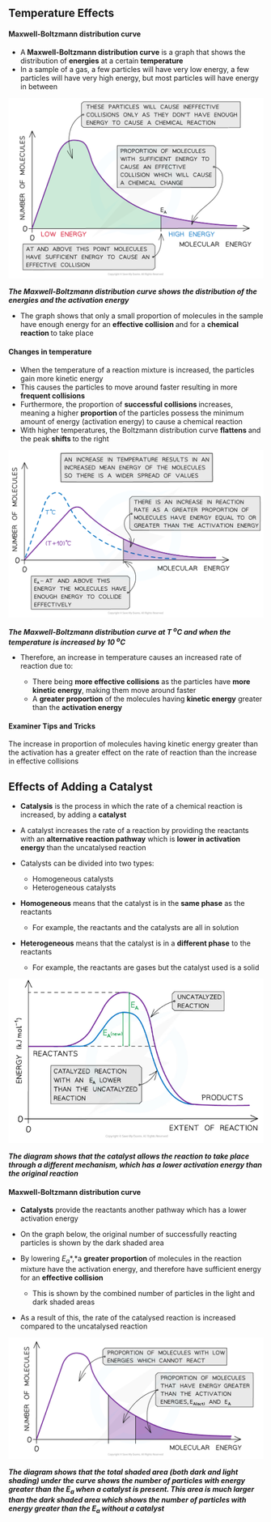 Temperature Effects
-------------------

#### Maxwell-Boltzmann distribution curve

* A<b> Maxwell-Boltzmann distribution curve</b> is a graph that shows the distribution of <b>energies</b> at a certain <b>temperature</b>
* In a sample of a gas, a few particles will have very low energy, a few particles will have very high energy, but most particles will have energy in between

![Reaction Kinetics Boltzmann Distribution Curve, downloadable AS & A Level Chemistry revision notes](1.8-Reaction-Kinetics-Boltzmann-Distribution-Curve.png)

*<b>The Maxwell-Boltzmann distribution curve shows the distribution of the energies and the activation energy</b>*

* The graph shows that only a small proportion of molecules in the sample have enough energy for an <b>effective collision </b>and for a <b>chemical reaction </b>to take place

#### Changes in temperature

* When the temperature of a reaction mixture is increased, the particles gain more kinetic energy
* This causes the particles to move around faster resulting in more <b>frequent collisions</b>
* Furthermore, the proportion of <b>successful collisions </b>increases, meaning a higher <b>proportion </b>of the particles possess the minimum amount of energy (activation energy) to cause a chemical reaction
* With higher temperatures, the Boltzmann distribution curve <b>flattens </b>and the peak <b>shifts </b>to the right

![Reaction Kinetics Boltzmann Distribution Curve at higher Temperature, downloadable AS & A Level Chemistry revision notes](1.8-Reaction-Kinetics-Boltzmann-Distribution-Curve-at-higher-Temperature.png)

*<b>The Maxwell-Boltzmann distribution curve at T </b>*<sup>*<b>o</b>*</sup>*<b>C and when the temperature is increased by 10 </b>*<sup>*<b>o</b>*</sup>*<b>C</b>*

* Therefore, an increase in temperature causes an increased rate of reaction due to:

  + There being <b>more effective collisions</b> as the particles have <b>more kinetic energy</b>, making them move around faster
  + A <b>greater proportion</b> of the molecules having <b>kinetic energy</b> greater than the <b>activation energy</b>

#### Examiner Tips and Tricks

The increase in proportion of molecules having kinetic energy greater than the activation has a greater effect on the rate of reaction than the increase in effective collisions

Effects of Adding a Catalyst
----------------------------

* <b>Catalysis</b> is the process in which the rate of a chemical reaction is increased, by adding a <b>catalyst</b>
* A catalyst increases the rate of a reaction by providing the reactants with an <b>alternative reaction pathway</b> which is <b>lower in activation energy</b> than the uncatalysed reaction
* Catalysts can be divided into two types:

  + Homogeneous catalysts
  + Heterogeneous catalysts
* <b>Homogeneous</b> means that the catalyst is in the <b>same phase</b> as the reactants

  + For example, the reactants and the catalysts are all in solution
* <b>Heterogeneous</b> means that the catalyst is in a <b>different phase</b> to the reactants

  + For example, the reactants are gases but the catalyst used is a solid

![screenshot-2022-12-06-143649](screenshot-2022-12-06-143649.png)

*<b>The diagram shows that the catalyst allows the reaction to take place through a different mechanism, which has a lower activation energy than the original reaction</b>*

#### Maxwell-Boltzmann distribution curve

* <b>Catalysts</b> provide the reactants another pathway which has a lower activation energy
* On the graph below, the original number of successfully reacting particles is shown by the dark shaded area
* By lowering *E*<sub>*a*</sub>*,*a <b>greater proportion </b>of molecules in the reaction mixture have the activation energy, and therefore have sufficient energy for an <b>effective collision</b>

  + This is shown by the combined number of particles in the light and dark shaded areas
* As a result of this, the rate of the catalysed reaction is increased compared to the uncatalysed reaction

![Reaction Kinetics Catalyst Boltzmann Distribution, downloadable AS & A Level Chemistry revision notes](1.8-Reaction-Kinetics-Catalyst-Boltzmann-Distribution.png)

*<b>The diagram shows that the total shaded area (both dark and light shading) under the curve shows the number of particles with energy greater than the E</b>*<sub>*<b>a</b>*</sub>*<b> when a catalyst is present. This area is much larger than the dark shaded area which shows the number of particles with energy greater than the E</b>*<sub>*<b>a</b>*</sub>*<b> without a catalyst</b>*